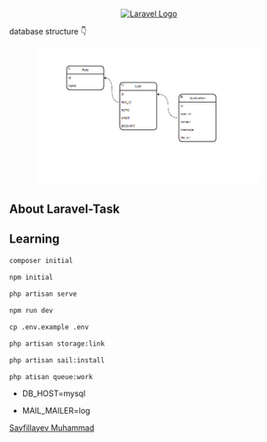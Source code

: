 <p align="center">
<a href="https://laravel.com" target="_blank">
<img src="https://raw.githubusercontent.com/laravel/art/master/logo-lockup/5%20SVG/2%20CMYK/1%20Full%20Color/laravel-logolockup-cmyk-red.svg" width="400" alt="Laravel Logo"></a>
</p>
database structure 👇
<p align="center">

<img src="./public/Screenshot_1.png" width="400" alt="models">
</p>

<!-- ctrl+ shift + v -->

## About Laravel-Task

## Learning

```
composer initial
```

```
npm initial
```

```
php artisan serve
```

```
npm run dev
```

```
cp .env.example .env
```

```
php artisan storage:link
```

```
php artisan sail:install
```

```
php atisan queue:work
```

-   DB_HOST=mysql

-   MAIL_MAILER=log

<a href="https://t.me//Sayfillayev_dev">Sayfillayev Muhammad</a>
